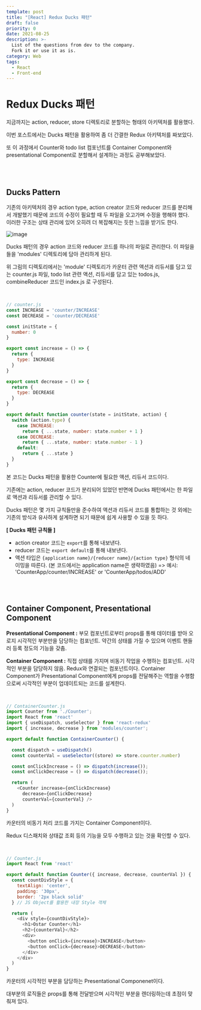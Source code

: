 ```yaml
---
template: post
title: "[React] Redux Ducks 패턴"
draft: false
priority: 0
date: 2021-08-25
description: >-
  List of the questions from dev to the company.
  Fork it or use it as is.
category: Web
tags:
  - React
  - Front-end
---
```


# **Redux Ducks 패턴**

지금까지는 action, reducer, store 디렉토리로 분할하는 형태의 아키텍처를 활용했다.

이번 포스트에서는 Ducks 패턴을 활용하여 좀 더 간결한 Redux 아키텍처를 짜보았다. 

또 이 과정에서 Counter와 todo list 컴포넌트를 Container Component와 presentational Component로 분할해서 설계하는 과정도 공부해보았다.

<br/>

<br/>

## Ducks Pattern

기존의 아키텍처의 경우 action type, action creator 코드와 reducer 코드를 분리해서 개발했기 때문에 코드의 수정이 필요할 때 두 파일을 오고가며 수정을 행해야 했다. 이러한 구조는 상태 관리에 있어 오히려 더 복잡해지는 듯한 느낌을 받기도 한다.

![image](https://user-images.githubusercontent.com/57346455/130771070-89159f46-c008-430d-b3f7-f8381fa12fe3.png)

Ducks 패턴의 경우 action 코드와 reducer 코드를 하나의 파일로 관리한다. 이 파일을들을 'modules' 디렉토리에 담아 관리하게 된다.

위 그림의 디렉토리에서는 'module' 디렉토리가 카운터 관련 액션과 리듀서를 담고 있는 counter.js 파일, todo list 관련 액션, 리듀서를 담고 있는 todos.js, combineReducer 코드인 index.js 로 구성된다.

<br/>

```javascript
// counter.js
const INCREASE = 'counter/INCREASE'
const DECREASE = 'counter/DECREASE'

const initState = {
  number: 0
}

export const increase = () => {
  return {
    type: INCREASE
  }
}

export const decrease = () => {
  return {
    type: DECREASE
  }
}

export default function counter(state = initState, action) {
  switch (action.type) {
    case INCREASE:
      return { ...state, number: state.number + 1 }
    case DECREASE:
      return { ...state, number: state.number - 1 }
    default:
      return { ...state }
  }
}
```

본 코드는 Ducks 패턴을 활용한 Counter에 필요한 액션, 리듀서 코드이다.

기존에는 action, reducer 코드가 분리되어 있었던 반면에 Ducks 패턴에서는 한 파일로 액션과 리듀서를 관리할 수 있다.

Ducks 패턴은 몇 가지 규칙들만을 준수하여 액션과 리듀서 코드를 통합하는 것 외에는 기존의 방식과 유사하게 설계하면 되기 때문에 쉽게 사용할 수 있을 듯 하다.

**[ Ducks 패턴 규칙들 ]**

- action creator 코드는 `export`를 통해 내보낸다.
- reducer 코드는 `export default`를 통해 내보낸다.
- 액션 타입은 `{application name}/{reducer name}/{action type}` 형식의 네이밍을 따른다. (본 코드에서는 application name은 생략하였음) => 예시: 'CounterApp/counter/INCREASE' or 'CounterApp/todos/ADD'

<br/>

<br/>

## Container Component, Presentational Component

**Presentational Component :** 부모 컴포넌트로부터 props를 통해 데이터를 받아 오로지 시각적인 부분만을 담당하는 컴포넌트. 약간의 상태를 가질 수 있으며 이벤트 핸들러 등록 정도의 기능을 갖춤.

**Container Component :** 직접 상태를 가지며 비동기 작업을 수행하는 컴포넌트. 시각적인 부분을 담당하지 않음. Redux와 연결되는 컴포넌트이다. Container Component가 Presentational Component에게 props를 전달해주는 역할을 수행함으로써 시각적인 부분이 업데이트되는 코드를 설계한다.

<br/>

```javascript
// ContainerCounter.js
import Counter from './Counter';
import React from 'react'
import { useDispatch, useSelector } from 'react-redux'
import { increase, decrease } from 'modules/counter';

export default function ContainerCounter() {

  const dispatch = useDispatch()
  const counterVal = useSelector((store) => store.counter.number)

  const onClickIncrease = () => dispatch(increase());
  const onClickDecrease = () => dispatch(decrease());

  return (
    <Counter increase={onClickIncrease}
      decrease={onClickDecrease}
      counterVal={counterVal} />
  )
}
```

카운터의 비동기 처리 코드를 가지는 Container Component이다.

Redux 디스패치와 상태값 조회 등의 기능을 모두 수행하고 있는 것을 확인할 수 있다.

<br/>

```javascript
// Counter.js
import React from 'react'

export default function Counter({ increase, decrease, counterVal }) {
  const countDivStyle = {
    textAlign: 'center',
    padding: '30px',
    border: '2px black solid'
  } // JS Object를 활용한 내장 Style 객체

  return (
    <div style={countDivStyle}>
      <h1>Ostar Counter</h1>
      <h2>{counterVal}</h2>
      <div>
        <button onClick={increase}>INCREASE</button>
        <button onClick={decrease}>DECREASE</button>
      </div>
    </div>
  )
}
```

카운터의 시각적인 부분을 담당하는 Presentational Componenet이다.

대부분의 로직들은 props를 통해 전달받으며 시각적인 부분을 렌더링하는데 초점이 맞춰져 있다.

<br/>

<br/>

<br/>

